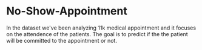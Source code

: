 # No-Show-Appointment
In the dataset we've been analyzing 11k medical appointment and it focuses on the attendence of the patients.  The goal is to predict if the the patient will be committed to the appointment or not.

